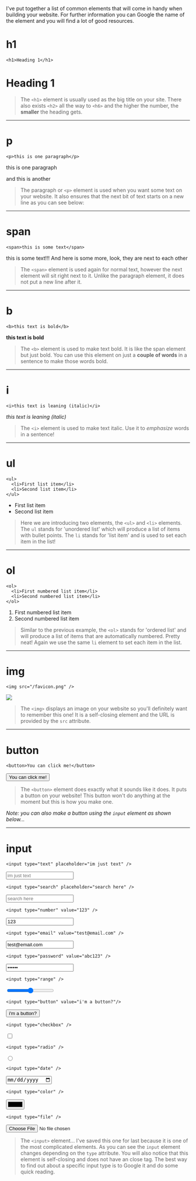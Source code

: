 I've put together a list of common elements that will come in handy when building your website. For further information you can Google the name of the element and you will find a lot of good resources.

# h1

`<h1>Heading 1</h1>`

<h1>Heading 1</h1>

>The `<h1>` element is usually used as the big title on your site. There also exists `<h2>` all the way to `<h6>` and the higher the number, the **smaller** the heading gets.

---

# p

`<p>this is one paragraph</p>`

<p>this is one paragraph</p>
<p>and this is another</p>

>The paragraph or `<p>` element is used when you want some text on your website. It also ensures that the next bit of text starts on a new line as you can see below:

---

# span

`<span>this is some text</span>`

<span>this is some text!!!</span>
<span>And here is some more, look, they are next to each other</span>

>The `<span>` element is used again for normal text, however the next element will sit right next to it. Unlike the paragraph element, it does not put a new line after it.

---

# b

`<b>this text is bold</b>`

<b>this text is bold</b>

>The `<b>` element is used to make text bold. It is like the span element but just bold. You can use this element on just a **couple of words** in a sentence to make those words bold.

---

# i

`<i>this text is leaning (italic)</i>`

<i>this text is leaning (italic)</i>

>The `<i>` element is used to make text italic. Use it to *emphasize* words in a sentence!

---

# ul

```
<ul>
  <li>First list item</li>
  <li>Second list item</li>
</ul>
```

<ul>
  <li>First list item</li>
  <li>Second list item</li>
</ul>

>Here we are introducing two elements, the `<ul>` and `<li>` elements. The `ul` stands for 'unordered list' which will produce a list of items with bullet points. The `li` stands for 'list item' and is used to set each item in the list!

---

# ol

```
<ol>
  <li>First numbered list item</li>
  <li>Second numbered list item</li>
</ol>
```

<ol>
  <li>First numbered list item</li>
  <li>Second numbered list item</li>
</ol>

>Similar to the previous example, the `<ol>` stands for 'ordered list' and will produce a list of items that are automatically numbered. Pretty neat! Again we use the same `li` element to set each item in the list.

---

# img

`<img src="/favicon.png" />`

<img src="/favicon.png" />

>The `<img>` displays an image on your website so you'll definitely want to remember this one! It is a self-closing element and the URL is provided by the `src` attribute.

---

# button

`<button>You can click me!</button>`

<button>You can click me!</button>

>The `<button>` element does exactly what it sounds like it does. It puts a button on your website! This button won't do anything at the moment but this is how you make one.

*Note: you can also make a button using the `input` element as shown below...*

---

# input

`<input type="text" placeholder="im just text" />`

<input type="text" placeholder="im just text" />

`<input type="search" placeholder="search here" />`

<input type="search" placeholder="search here" />

`<input type="number" value="123" />`

<input type="number" value="123" />

`<input type="email" value="test@email.com" />`

<input type="email" value="test@email.com" />

`<input type="password" value="abc123" />`

<input type="password" value="abc123" />

`<input type="range" />`

<input type="range" />

`<input type="button" value="i'm a button?"/>`

<input type="button" value="i'm a button?"/>

`<input type="checkbox" />`

<input type="checkbox" />

`<input type="radio" />`

<input type="radio" />

`<input type="date" />`

<input type="date" />

`<input type="color" />`

<input type="color" />

`<input type="file" />`

<input type="file" />


>The `<input>` element... I've saved this one for last because it is one of the most complicated elements. As you can see the `input` element changes depending on the `type` attribute. You will also notice that this element is self-closing and does not have an close tag. The best way to find out about a specific input type is to Google it and do some quick reading.